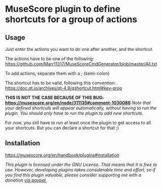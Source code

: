 # MuseScore plugin to define shortcuts for a group of actions

## Usage

Just enter the actions you want to do one after another, and the shortcut.

The actions have to be one of the following: <https://github.com/Marr11317/MuseScoreCmdGenerator/blob/master/All.txt>

To add actions, separate them with a ; (semi-colon)

The shortcut has to be valid, following this convention: <https://doc.qt.io/archives/qt-4.8/qshortcut.html#key-prop>

**THIS IS NOT THE CASE BECAUSE OF THIS BUG: <https://musescore.org/en/node/311135#comment-1030086>**
*Note that your defined shortcuts will appear automatically, without having to run the plugin. You should only have to run the plugin to add new shortcuts.*

For now, you still have to run at least once the plugin to get access to all your shortcuts. But you can declare a shortcut for that ;)

## Installation

<https://musescore.org/en/handbook/plugins#installation>

*This plugin is licensed under the GNU License. That means that it is free to use. However, developing plugins takes considerable time and effort, so if you find this plugin valuable, please consider supporting me with a donation [via paypal.](https://www.paypal.com/cgi-bin/webscr?cmd=_s-xclick&hosted_button_id=S2ZCFC2QSQVQ4&source=url)*
